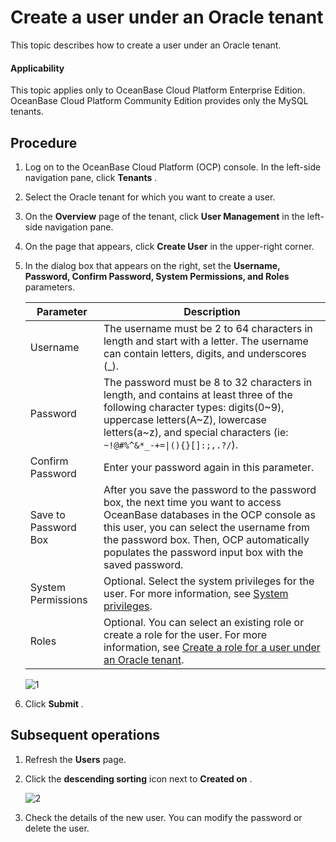 # Create a user under an Oracle tenant

This topic describes how to create a user under an Oracle tenant.

<main id="notice" type='notice'>
<h4>Applicability</h4>
<p>This topic applies only to OceanBase Cloud Platform Enterprise Edition. OceanBase Cloud Platform Community Edition provides only the MySQL tenants. </p>
</main>

## Procedure

1. Log on to the OceanBase Cloud Platform (OCP) console. In the left-side navigation pane, click **Tenants** .

2. Select the Oracle tenant for which you want to create a user.

3. On the **Overview** page of the tenant, click **User Management** in the left-side navigation pane.

4. On the page that appears, click **Create User** in the upper-right corner.

5. In the dialog box that appears on the right, set the **Username, Password, Confirm Password, System Permissions, and Roles** parameters.

   |      Parameter       |                                                                                                                                 Description                                                                                                                                 |
   |----------------------|-----------------------------------------------------------------------------------------------------------------------------------------------------------------------------------------------------------------------------------------------------------------------------|
   | Username             | The username must be 2 to 64 characters in length and start with a letter. The username can contain letters, digits, and underscores (_).                                                                                                                                   |
   | Password             | The password must be 8 to 32 characters in length, and contains at least three of the following character types: digits(0\~9), uppercase letters(A\~Z), lowercase letters(a\~z), and special characters (ie: <code>~!@#%^&*_-+=\|(){}[]:;,.?/</code>).           |
   | Confirm Password     | Enter your password again in this parameter.                                                                                                                                                                                                                                |
   | Save to Password Box | After you save the password to the password box, the next time you want to access OceanBase databases in the OCP console as this user, you can select the username from the password box. Then, OCP automatically populates the password input box with the saved password. |
   | System Permissions   | Optional. Select the system privileges for the user. For more information, see [System privileges](../300.system-privileges-in-a-mysql-tenant.md).                                                                                                                            |
   | Roles                | Optional. You can select an existing role or create a role for the user. For more information, see [Create a role for a user under an Oracle tenant](../200.user-management-under-an-oracle-tenant/500.create-a-role-under-an-oracle-tenant.md).                                                                           |

   ![1](https://help-static-aliyun-doc.aliyuncs.com/assets/img/en-US/1357533461/p394056.png)

6. Click **Submit** .

## Subsequent operations

1. Refresh the **Users** page.

2. Click the **descending sorting** icon next to **Created on** .

   ![2](https://help-static-aliyun-doc.aliyuncs.com/assets/img/en-US/1357533461/p394057.png)

3. Check the details of the new user. You can modify the password or delete the user.
